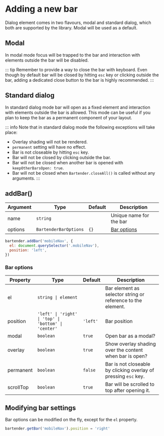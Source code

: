 # Adding a new bar

Dialog element comes in two flavours, modal and standard dialog, which both are supported by the library. Modal will be used as a default.

## Modal

In modal mode focus will be trapped to the bar and interaction with elements outside the bar will be disabled.

::: tip
Remember to provide a way to close the bar with keyboard. Even though by default bar will be closed by hitting `esc` key or clicking outside the bar, adding a dedicated close button to the bar is highly recommended.
:::

## Standard dialog

In standard dialog mode bar will open as a fixed element and interaction with elements outside the bar is allowed. This mode can be useful if you plan to keep the bar as a permanent component of your layout.

::: info Note that in standard dialog mode the following exceptions will take place:

- Overlay shading will not be rendered.
- `permanent` setting will have no effect.
- Bar is not closeable by hitting `esc` key.
- Bar will not be closed by clicking outside the bar.
- Bar will not be closed when another bar is opened with `keepOtherBarsOpen: true`.
- Bar will not be closed when `Bartender.closeAll()` is called without any arguments.
  :::

## addBar()

| Argument | Type                  | Default | Description                         |
| -------- | --------------------- | ------- | ----------------------------------- |
| name     | `string`              |         | Unique name for the bar             |
| options  | `BartenderBarOptions` | `{}`    | [Bar options](#bartenderbaroptions) |

```javascript
bartender.addBar('mobileNav', {
  el: document.querySelector('.mobileNav'),
  position: 'left',
})
```

### Bar options

| Property  | Type                                     | Default  | Description                                                     |
| --------- | ---------------------------------------- | -------- | --------------------------------------------------------------- |
| el        | `string \| element`                      |          | Bar element as selector string or reference to the element.     |
| position  | `'left' \| 'right' \| 'top' \| 'bottom' \| 'center'` | `'left'` | Bar position                                                    |
| modal     | `boolean`                                | `true`   | Open bar as a modal?                                            |
| overlay   | `boolean`                                | `true`   | Show overlay shading over the content when bar is open?         |
| permanent | `boolean`                                | `false`  | Bar is not closeable by clicking overlay of pressing `esc` key. |
| scrollTop | `boolean`                                | `true`   | Bar will be scrolled to top after opening it.                   |

## Modifying bar settings

Bar options can be modified on the fly, except for the `el` property.

```javascript
bartender.getBar('mobileNav').position = 'right'
```
